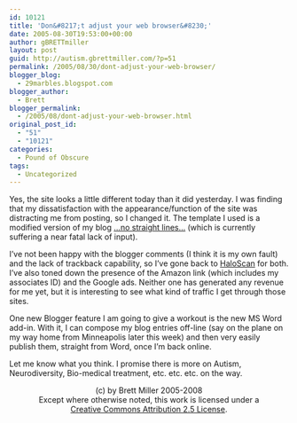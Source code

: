 ```yaml
---
id: 10121
title: 'Don&#8217;t adjust your web browser&#8230;'
date: 2005-08-30T19:53:00+00:00
author: gBRETTmiller
layout: post
guid: http://autism.gbrettmiller.com/?p=51
permalink: /2005/08/30/dont-adjust-your-web-browser/
blogger_blog:
  - 29marbles.blogspot.com
blogger_author:
  - Brett
blogger_permalink:
  - /2005/08/dont-adjust-your-web-browser.html
original_post_id:
  - "51"
  - "10121"
categories:
  - Pound of Obscure
tags:
  - Uncategorized
---
```

Yes, the site looks a little different today than it did yesterday. I was finding that my dissatisfaction with the appearance/function of the site was distracting me from posting, so I changed it. The template I used is a modified version of my blog [&#8230;no straight lines&#8230;](http://nsl.blogspot.com) (which is currently suffering a near fatal lack of input).

I&#8217;ve not been happy with the blogger comments (I think it is my own fault) and the lack of trackback capability, so I&#8217;ve gone back to [HaloScan](http://www.haloscan.com) for both. I&#8217;ve also toned down the presence of the Amazon link (which includes my associates ID) and the Google ads. Neither one has generated any revenue for me yet, but it is interesting to see what kind of traffic I get through those sites.

One new Blogger feature I am going to give a workout is the new MS Word add-in. With it, I can compose my blog entries off-line (say on the plane on my way home from Minneapolis later this week) and then very easily publish them, straight from Word, once I&#8217;m back online. 

Let me know what you think. I promise there is more on Autism, Neurodiversity, Bio-medical treatment, etc. etc. etc. on the way.

<div class="blogger-post-footer">
  <p align="center">
    (c) by Brett Miller 2005-2008<br /> Except where otherwise noted, this work is licensed under a<br /> <a href="http://creativecommons.org/licenses/by/2.5/" rel="license">Creative Commons Attribution 2.5 License</a>.
  </p>
</div>